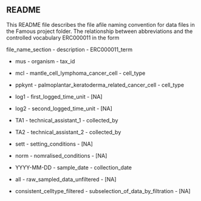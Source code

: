 ## README

This README file describes the file afile naming convention for data files in the Famous project folder. The relationship between abbreviations and the controlled vocabulary ERC000011 in the form

file_name_section - description - ERC000011_term 


* mus - organism - tax_id 

* mcl - mantle_cell_lymphoma_cancer_cell - cell_type

* ppkynt - palmoplantar_keratoderma_related_cancer_cell - cell_type

* log1 - first_logged_time_unit - [NA]

* log2 - second_logged_time_unit - [NA]

* TA1 - technical_assistant_1 - collected_by

* TA2 - technical_assistant_2 - collected_by

* sett - setting_conditions - [NA]

* norm - nomralised_conditions - [NA]

* YYYY-MM-DD - sample_date - collection_date

* all - raw_sampled_data_unfiltered - [NA]

* consistent_celltype_filtered - subselection_of_data_by_filtration - [NA]



